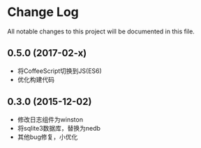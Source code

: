 # Change Log
All notable changes to this project will be documented in this file.

## 0.5.0 (2017-02-x)

- 将CoffeeScript切换到JS(ES6)
- 优化构建代码

## 0.3.0 (2015-12-02)

- 修改日志组件为winston
- 将sqlite3数据库，替换为nedb
- 其他bug修复，小优化